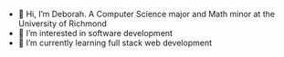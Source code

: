 - 👋 Hi, I’m Deborah. A Computer Science major and Math minor at the University of Richmond
- 👀 I’m interested in software development
- 🌱 I’m currently learning full stack web development

<!---
DMAIDOH/DMAIDOH is a ✨ special ✨ repository because its `README.md` (this file) appears on your GitHub profile.
You can click the Preview link to take a look at your changes.
--->
